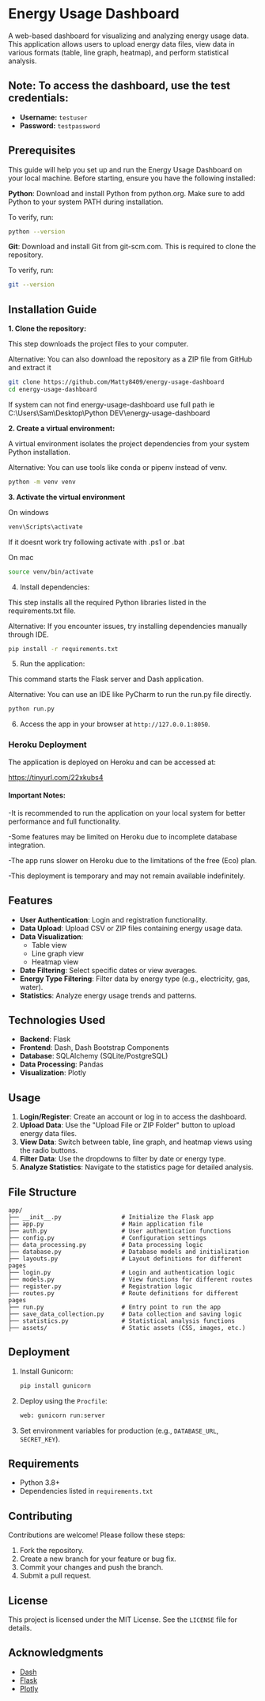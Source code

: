 # Energy Usage Dashboard

A web-based dashboard for visualizing and analyzing energy usage data. This application allows users to upload energy data files, view data in various formats (table, line graph, heatmap), and perform statistical analysis.


## **Note:** To access the dashboard, use the test credentials:
- **Username:** `testuser`
- **Password:** `testpassword`

## Prerequisites
This guide will help you set up and run the Energy Usage Dashboard on your local machine. Before starting, ensure you have the following installed:


**Python**: Download and install Python from python.org. Make sure to add Python to your system PATH during installation.

To verify, run:
```bash
python --version
```

**Git**: Download and install Git from git-scm.com. This is required to clone the repository.

To verify, run:
```bash
git --version
```
## Installation Guide

**1. Clone the repository:**
   
This step downloads the project files to your computer.

Alternative: You can also download the repository as a ZIP file from GitHub and extract it
   ```bash
   git clone https://github.com/Matty8409/energy-usage-dashboard
   cd energy-usage-dashboard
   ```
If system can not find energy-usage-dashboard use full path ie C:\Users\Sam\Desktop\Python DEV\energy-usage-dashboard

**2. Create a virtual environment:**
   
A virtual environment isolates the project dependencies from your system Python installation.

Alternative: You can use tools like conda or pipenv instead of venv.
   ```bash
   python -m venv venv
   ```

**3. Activate the virtual environment**
   
On windows
   ```bash
   venv\Scripts\activate
   ```
If it doesnt work try following activate with .ps1 or .bat

On mac
   ```bash
   source venv/bin/activate
   ```
4. Install dependencies:

This step installs all the required Python libraries listed in the requirements.txt file.

Alternative: If you encounter issues, try installing dependencies manually through IDE.


   ```bash
   pip install -r requirements.txt
   ```


5. Run the application:

This command starts the Flask server and Dash application.

Alternative: You can use an IDE like PyCharm to run the run.py file directly.

   ```bash
   python run.py
   ```

6. Access the app in your browser at `http://127.0.0.1:8050`.

### Heroku Deployment

The application is deployed on Heroku and can be accessed at:

https://tinyurl.com/22xkubs4

#### Important Notes:
-It is recommended to run the application on your local system for better performance and full functionality.

-Some features may be limited on Heroku due to incomplete database integration.

-The app runs slower on Heroku due to the limitations of the free (Eco) plan.

-This deployment is temporary and may not remain available indefinitely.


## Features

- **User Authentication**: Login and registration functionality.
- **Data Upload**: Upload CSV or ZIP files containing energy usage data.
- **Data Visualization**:
  - Table view
  - Line graph view
  - Heatmap view
- **Date Filtering**: Select specific dates or view averages.
- **Energy Type Filtering**: Filter data by energy type (e.g., electricity, gas, water).
- **Statistics**: Analyze energy usage trends and patterns.

## Technologies Used

- **Backend**: Flask
- **Frontend**: Dash, Dash Bootstrap Components
- **Database**: SQLAlchemy (SQLite/PostgreSQL)
- **Data Processing**: Pandas
- **Visualization**: Plotly

## Usage

1. **Login/Register**: Create an account or log in to access the dashboard.
2. **Upload Data**: Use the "Upload File or ZIP Folder" button to upload energy data files.
3. **View Data**: Switch between table, line graph, and heatmap views using the radio buttons.
4. **Filter Data**: Use the dropdowns to filter by date or energy type.
5. **Analyze Statistics**: Navigate to the statistics page for detailed analysis.

## File Structure

```
app/
├── __init__.py                 # Initialize the Flask app
├── app.py                      # Main application file
├── auth.py                     # User authentication functions
├── config.py                   # Configuration settings
├── data_processing.py          # Data processing logic
├── database.py                 # Database models and initialization
├── layouts.py                  # Layout definitions for different pages
├── login.py                    # Login and authentication logic
├── models.py                   # View functions for different routes
├── register.py                 # Registration logic
├── routes.py                   # Route definitions for different pages
├── run.py                      # Entry point to run the app
├── save_data_collection.py     # Data collection and saving logic
├── statistics.py               # Statistical analysis functions
├── assets/                     # Static assets (CSS, images, etc.)
```

## Deployment

1. Install Gunicorn:
   ```bash
   pip install gunicorn
   ```

2. Deploy using the `Procfile`:
   ```bash
   web: gunicorn run:server
   ```

3. Set environment variables for production (e.g., `DATABASE_URL`, `SECRET_KEY`).

## Requirements

- Python 3.8+
- Dependencies listed in `requirements.txt`

## Contributing

Contributions are welcome! Please follow these steps:

1. Fork the repository.
2. Create a new branch for your feature or bug fix.
3. Commit your changes and push the branch.
4. Submit a pull request.

## License

This project is licensed under the MIT License. See the `LICENSE` file for details.

## Acknowledgments

- [Dash](https://dash.plotly.com/)
- [Flask](https://flask.palletsprojects.com/)
- [Plotly](https://plotly.com/)
